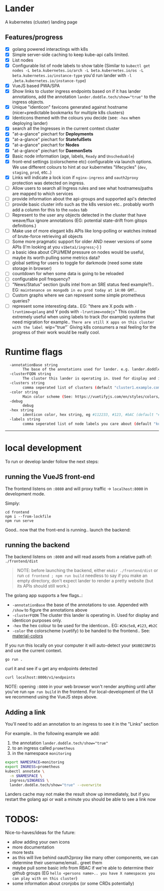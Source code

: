 # Lander

A kubernetes (cluster) landing page


## Features/progress

- [x] golang powered interactings with k8s 
- [x] Simple server-side caching to keep kube-api calls limited.
- [x] List nodes
- [x] Configurable list of node labels to show table
      (Similar to `kubectl get nodes -L beta.kubernetes.io/arch -L beta.kubernetes.io/os -L beta.kubernetes.io/instance-type` you'd run lander with `-l ,beta.kubernetes.io/instance-type`)
- [x] VueJS based PWA/SPA
- [x] Show links to cluster ingress endpoints based on if it has lander annotations, add the annotation `lander.doddle.tech/show="true"` to the ingress objects.
- [x] Unique "identicon" favicons generated against hostname (nicer+predictable bookmarks for multiple k8s clusters)
- [x] Identicons themed with the colours you decide (see: `-hex` when deploying lander)
- [x] search all the Ingresses in the current context cluster
- [x] "at-a-glance" piechart for **Deployments**
- [x] "at-a-glance" piechart for **StatefulSets**
- [x] "at-a-glance" piechart for **Nodes**
- [x] "at-a-glance" piechart for **DaemonSets**
- [x] Basic node information (age, labels, `Ready` and `Unscheduable`)
- [x] front-end settings (colorscheme etc) configurable via launch options. We use different colours to hint at our kubernetes "lifecycles" (`dev`, `staging`, `prod`, etc..)
- [x] Links will indicate a lock icon if `nginx-ingress` and `oauth2proxy` protection was detected on ingress.
- [ ] Allow users to search all Ingress rules and see what hostnames/paths are mapped to which services
- [ ] provide information about the api-groups and supported api's detected
- [ ] provide basic cluster info such as the k8s version etc.. probably worth add a column for this to the `nodes` tab
- [ ] Represent to the user any objects detected in the cluster that have weave/flux ignore annotations (EG: potential state-drift from gitops definitions.)
- [ ] Make use of more elegant k8s APIs like long-polling or watches instead of brute-force retrieving all objects
- [ ] Some more pragmatic support for older AND newer versions of some APIs (I'm looking at you `v1beta1/ingress`;-) )
- [ ] a basic idea about CPU/MEM pressure on nodes would be useful, maybe its worth pulling some metrics data?
- [ ] global setting for users to toggle for darkmode (need some state storage in browser)
- [ ] countdown for when some data is going to be reloaded
- [ ] configurable poll frequency?
- [ ] "News/Status" section (pulls intel from an SRE status feed example?).. EG: `maintenance on mongodb in eu prod today at 14:00 GMT`..
- [ ] Custom graphs where we can represent some simple prometheus queries?
- [ ] represent some interesting data.. EG: "there are X pods with `-lruntime=golang` and Y pods with `-lruntime=nodejs`"
      This could be extremely useful when using labels to track (for example) systems that need migration for example..
      `There are still X apps on this cluster with the label `wip="true"`
      Giving k8s consumers a real feeling for the progress of their work would be really cool.

# Runtime flags

```sh
  -annotationBase string
    	The base of the annotations used for lander. e.g. lander.doddle.tech for annotations like lander.doddle.tech/show (default "lander.doddle.tech")
  -clusterFQDN string
    	The cluster this lander is operating in. Used for display and identicon purposes only. (default "k8s.example.com")
  -clusters string
    	comma seperated list of clusters (default "cluster1.example.com,cluster2.example.com")
  -color string
    	Main color scheme (See: https://vuetifyjs.com/en/styles/colors/#material-colors) (default "light-blue lighten-2")
  -debug
    	debug
  -hex string
    	identicon color, hex string, eg #112233, #123, #bAC (default "#26c5e8")
  -labels string
    	comma seperated list of node labels you care about (default "kubernetes.io/role,node.kubernetes.io/instance-type,node.kubernetes.io/instancegroup,topology.kubernetes.io/zone")
```

---
# local development

To run or develop lander follow the next steps:

## running the VueJS front-end

The frontend listens on `:8080` and will proxy traffic -> `localhost:8000` in development mode.

Simply:
```
cd frontend
npm i --from-lockfile
npm run serve
```

Good.. now that the front-end is running.. launch the backend:


## running the backend


The backend listens on `:8000` and will read assets from a relative path of: `./frontend/dist`

> NOTE: before launching the backend, either `mkdir ./frontend/dist` or run `cd frontend ; npm run build`
>       needless to say if you make an empty directory, don't expect lander to render a pretty website (but its APIs should still work.)
>

The golang app supports a few flags..:
- `-annotationBase` the base of the annotations to use. Appended with `/show` to figure the annotations above
- `-clusterFQDN` The cluster this lander is operating in. Used for display and identicon purposes only.
- `-hex` the hex colour to be used for the identicon.. EG: `#26c5e8`, `#123`, `#b2C`
- `-color` the colorscheme (vuetify) to be handed to the frontend.. See: [material-colors](https://vuetifyjs.com/en/styles/colors/#material-colors)

If you run this locally on your computer it will auto-detect your `$KUBECONFIG` and use the current context.
```
go run .
```

curl it and see if u get any endpoints detected
```
curl localhost:8000/v1/endpoints
```

NOTE: opening `:8000` in your web browser won't render anything until after you've run `npm run build` in the frontend. For local-development of the UI we recommend using the VueJS steps above.

## Adding a link

You'll need to add an annotation to an ingress to see it in the "Links" section

For example.. In the following example we add:
1. the annotation `lander.doddle.tech/show="true"`
2. to an ingress called `prometheus`
3. in the namespace `monitoring`

```sh
export NAMESPACE=monitoring
export INGRESS=prometheus
kubectl annotate \
  -n $NAMESPACE \
  ingress/$INGRESS \
  lander.doddle.tech/show="true" --overwrite
```

Landers cache may not make the result show up immediately, but if you restart the golang api or wait a minute you should be able to see a link now

# TODOS:

Nice-to-haves/ideas for the future:

- allow adding your own icons
- more documentation
- more tests
- as this will live behind oauth2proxy like many other components, we can determine their username/email.. greet them
- maybe pull some basic info from RBAC if we're able to determine their github groups (EG `hello <persons name>.. you have X namespaces you can play with on this cluster`)
- some information about cronjobs (or some CRDs potentially)
